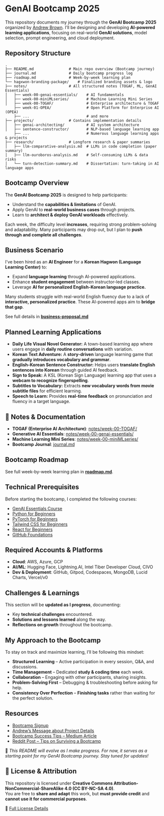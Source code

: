 # GenAI Bootcamp 2025

This repository documents my journey through the **GenAI Bootcamp 2025** organized by [Andrew Brown](https://www.exampro.co/). I’ll be designing and developing **AI-powered learning applications**, focusing on real-world **GenAI solutions**, model selection, prompt engineering, and cloud deployment.

## Repository Structure

```
.
├── README.md                # Main repo overview (Bootcamp journey)
├── journal.md               # Daily bootcamp progress log
├── roadmap.md               # Week-by-week learning plan
└── hagxwon-branding-package/    # Finalized branding assets & logo
├── notes/                   # All structured notes (TOGAF, ML, GenAI Essentials)
│   ├── week-00-genai-essentials/    # AI fundamentals
│   ├── week-00-miniMLseries/        # Machine Learning Mini Series
│   ├── week-00-TOGAF/               # Enterprise architecture & TOGAF
    ├── week-01-OPEA/                # Open Platform for Enterprise AI (OPEA)
    ├── ...                          # and more
├── projects/                # Contains implementation details
│   ├── genai-architecting/          # AI system architecture
│   ├── sentence-constructor/        # NLP-based language learning app
    ├── ...                          # Numerous language learning apps & projects
├── research/                # Longform research & paper summaries
│   ├── llm-comparative-analysis.md  # LLMs in code completion (paper summary)
│   ├── llm-ouroboros-analysis.md    # Self-consuming LLMs & data risks
│   └── turn-detection-summary.md    # Dissertation: turn-taking in AI language apps
```

## **Bootcamp Overview**

The **GenAI Bootcamp 2025** is designed to help participants:

- Understand the **capabilities & limitations** of GenAI.
- Apply GenAI to **real-world business cases** through projects.
- Learn to **architect & deploy GenAI workloads** effectively.

Each week, the difficulty level **increases**, requiring strong problem-solving and adaptability. Many participants may drop out, but I plan to **push through and complete all challenges**.

## **Business Scenario**

I've been hired as an **AI Engineer** for a **Korean Hagwon (Language Learning Center)** to:

- Expand **language learning** through AI-powered applications.
- Enhance **student engagement** between instructor-led classes.
- Leverage **AI for personalized English-Korean language practice.**

Many students struggle with real-world English fluency due to a lack of **interactive, personalized practice**. These AI-powered apps aim to **bridge that gap**.

See full details in **[business-proposal.md](/projects/genai-architecting/docs/business-proposal.md)**

## **Planned Learning Applications**

- **Daily Life Visual Novel Generator:** A town-based learning app where users engage in **daily routine conversations** with variation.
- **Korean Text Adventure:** A **story-driven** language learning game that **gradually introduces vocabulary and grammar**.
- **English-Korean Sentence Constructor:** Helps users **translate English sentences into Korean** through guided AI feedback.
- **Sign to Speak:** A KSL (Korean Sign Language) learning app that uses a **webcam to recognize fingerspelling**.
- **Subtitles to Vocabulary:** Extracts **new vocabulary words from movie subtitle files** for efficient learning.
- **Speech to Learn:** Provides **real-time feedback** on pronunciation and fluency in a target language.

## 📝 Notes & Documentation

- **TOGAF (Enterprise AI Architecture)**: [notes/week-00-TOGAF/](./notes/week-00-TOGAF/)
- **Generative AI Essentials**: [notes/week-00-genai-essentials/](./notes/week-00-genai-essentials/)
- **Machine Learning Mini Series**: [notes/week-00-miniMLseries/](./notes/week-00-miniMLseries/)
- **Bootcamp Journal**: [journal.md](./journal.md)

## Bootcamp Roadmap

See full week-by-week learning plan in **[roadmap.md](./roadmap.md)**.

## **Technical Prerequisites**

Before starting the bootcamp, I completed the following courses:

- [GenAI Essentials Course](https://youtu.be/nJ25yl34Uqw?si=L1GJpRbU3eDorYR3)
- [Python for Beginners](https://www.youtube.com/watch?v=eWRfhZUzrAc&list=PLWKjhJtqVAbnqBxcdjVGgT3uVR10bzTEB)
- [PyTorch for Beginners](https://www.youtube.com/watch?v=V_xro1bcAuA)
- [Tailwind CSS for Beginners](https://www.youtube.com/watch?v=ft30zcMlFao)
- [React for Beginners](https://www.youtube.com/watch?v=DLX62G4lc44&list=PLWKjhJtqVAbkArDMazoARtNz1aMwNWmvC)
- [GitHub Foundations](https://www.youtube.com/watch?v=Jdc0i7RcBv8&t=1462s)

## **Required Accounts & Platforms**

- **Cloud**: AWS, Azure, GCP
- **AI/ML**: Hugging Face, Lightning.AI, Intel Tiber Developer Cloud, CIVO
- **Dev & Deployment**: GitHub, Gitpod, Codespaces, MongoDB, Lucid Charts, Vercel/v0

## **Challenges & Learnings**

This section will be **updated as I progress**, documenting:

- Key **technical challenges** encountered.
- **Solutions and lessons learned** along the way.
- **Reflections on growth** throughout the bootcamp.

## **My Approach to the Bootcamp**

To stay on track and maximize learning, I’ll be following this mindset:

- **Structured Learning** – Active participation in every session, Q&A, and discussions.
- **Time Management** – Dedicated **study & coding time** each week.
- **Collaboration** – Engaging with other participants, sharing insights.
- **Problem-Solving First** – Debugging & troubleshooting before asking for help.
- **Consistency Over Perfection** – **Finishing tasks** rather than waiting for the perfect solution.

## **Resources**

- [Bootcamp Signup](https://genai.cloudprojectbootcamp.com/)
- [Andrew’s Message about Project Details](https://youtu.be/Tae4osFwWXQ)
- [Bootcamp Success Tips – Medium Article](https://medium.com/@aeh.herman/my-bootcamp-experience-or-how-to-succeed-in-bootcamps-by-trying-really-hard-eb7514241387)
- [Reddit Post – Tips on Surviving a Bootcamp](https://www.reddit.com/r/learnprogramming/comments/p6ke33/about_to_take_a_full_immersive_coding_bootcamp/)

📌 _This README will evolve as I make progress. For now, it serves as a starting point for my GenAI Bootcamp journey. Stay tuned for updates!_

## 📜 License & Attribution

This repository is licensed under **Creative Commons Attribution-NonCommercial-ShareAlike 4.0 (CC BY-NC-SA 4.0)**.  
You are free to **share and adapt** this work, but **must provide credit** and **cannot use it for commercial purposes**.

🔗 [Full License Details](https://creativecommons.org/licenses/by-nc-sa/4.0/)
